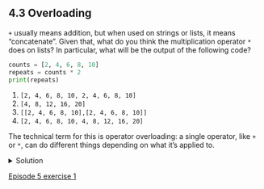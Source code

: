 
## 4.3 Overloading

```+``` usually means addition, but when used on strings or lists, it means “concatenate”. Given that, what do you think the multiplication operator ```*``` does on lists? In particular, what will be the output of the following code?

```python
counts = [2, 4, 6, 8, 10]
repeats = counts * 2
print(repeats)
```

1. ```[2, 4, 6, 8, 10, 2, 4, 6, 8, 10]```
1. ```[4, 8, 12, 16, 20]```
1. ```[[2, 4, 6, 8, 10],[2, 4, 6, 8, 10]]```
1. ```[2, 4, 6, 8, 10, 4, 8, 12, 16, 20]```

The technical term for this is operator overloading: a single operator, like ```+``` or ```*```, can do different things depending on what it’s applied to.

<details>
<summary>
Solution
</summary>

The multiplication operator ```*``` used on a list replicates elements of the list and concatenates them together:
<br/>
<code>
[2, 4, 6, 8, 10, 2, 4, 6, 8, 10]
</code>
<br/>
It’s equivalent to:
<br/>
<code>
counts + counts
</code>
</details>

[Episode 5 exercise 1](episode5_ex1.md)
